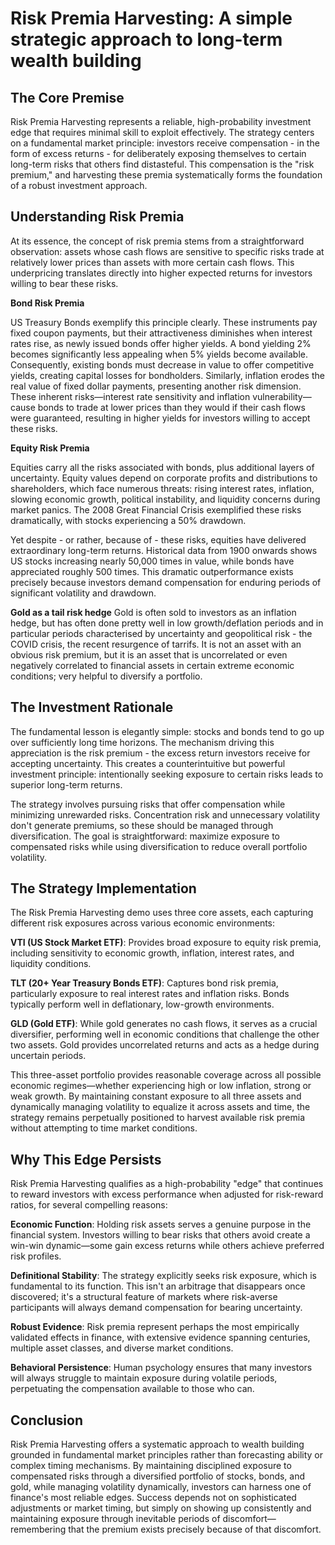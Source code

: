 # Risk Premia Harvesting: A simple strategic approach to long-term wealth building

## The Core Premise

Risk Premia Harvesting represents a reliable, high-probability investment edge that requires minimal skill to exploit effectively. The strategy centers on a fundamental market principle: investors receive compensation - in the form of excess returns - for deliberately exposing themselves to certain long-term risks that others find distasteful. This compensation is the "risk premium," and harvesting these premia systematically forms the foundation of a robust investment approach.

## Understanding Risk Premia

At its essence, the concept of risk premia stems from a straightforward observation: assets whose cash flows are sensitive to specific risks trade at relatively lower prices than assets with more certain cash flows. This underpricing translates directly into higher expected returns for investors willing to bear these risks.

**Bond Risk Premia**

US Treasury Bonds exemplify this principle clearly. These instruments pay fixed coupon payments, but their attractiveness diminishes when interest rates rise, as newly issued bonds offer higher yields. A bond yielding 2% becomes significantly less appealing when 5% yields become available. Consequently, existing bonds must decrease in value to offer competitive yields, creating capital losses for bondholders. Similarly, inflation erodes the real value of fixed dollar payments, presenting another risk dimension. These inherent risks—interest rate sensitivity and inflation vulnerability—cause bonds to trade at lower prices than they would if their cash flows were guaranteed, resulting in higher yields for investors willing to accept these risks.

**Equity Risk Premia**

Equities carry all the risks associated with bonds, plus additional layers of uncertainty. Equity values depend on corporate profits and distributions to shareholders, which face numerous threats: rising interest rates, inflation, slowing economic growth, political instability, and liquidity concerns during market panics. The 2008 Great Financial Crisis exemplified these risks dramatically, with stocks experiencing a 50% drawdown.

Yet despite - or rather, because of - these risks, equities have delivered extraordinary long-term returns. Historical data from 1900 onwards shows US stocks increasing nearly 50,000 times in value, while bonds have appreciated roughly 500 times. This dramatic outperformance exists precisely because investors demand compensation for enduring periods of significant volatility and drawdown.

**Gold as a tail risk hedge**
Gold is often sold to investors as an inflation hedge, but has often done pretty well in low growth/deflation periods and in particular periods characterised by uncertainty and geopolitical risk - the COVID crisis, the recent resurgence of tarrifs. It is not an asset with an obvious risk premium, but it is an asset that is uncorrelated or even negatively correlated to financial assets in certain extreme economic conditions; very helpful to diversify a portfolio. 

## The Investment Rationale

The fundamental lesson is elegantly simple: stocks and bonds tend to go up over sufficiently long time horizons. The mechanism driving this appreciation is the risk premium - the excess return investors receive for accepting uncertainty. This creates a counterintuitive but powerful investment principle: intentionally seeking exposure to certain risks leads to superior long-term returns.

The strategy involves pursuing risks that offer compensation while minimizing unrewarded risks. Concentration risk and unnecessary volatility don't generate premiums, so these should be managed through diversification. The goal is straightforward: maximize exposure to compensated risks while using diversification to reduce overall portfolio volatility.

## The Strategy Implementation

The Risk Premia Harvesting demo uses three core assets, each capturing different risk exposures across various economic environments:

**VTI (US Stock Market ETF)**: Provides broad exposure to equity risk premia, including sensitivity to economic growth, inflation, interest rates, and liquidity conditions.

**TLT (20+ Year Treasury Bonds ETF)**: Captures bond risk premia, particularly exposure to real interest rates and inflation risks. Bonds typically perform well in deflationary, low-growth environments.

**GLD (Gold ETF)**: While gold generates no cash flows, it serves as a crucial diversifier, performing well in economic conditions that challenge the other two assets. Gold provides uncorrelated returns and acts as a hedge during uncertain periods.

This three-asset portfolio provides reasonable coverage across all possible economic regimes—whether experiencing high or low inflation, strong or weak growth. By maintaining constant exposure to all three assets and dynamically managing volatility to equalize it across assets and time, the strategy remains perpetually positioned to harvest available risk premia without attempting to time market conditions.

## Why This Edge Persists

Risk Premia Harvesting qualifies as a high-probability "edge" that continues to reward investors with excess  performance when adjusted for risk-reward ratios, for several compelling reasons:

**Economic Function**: Holding risk assets serves a genuine purpose in the financial system. Investors willing to bear risks that others avoid create a win-win dynamic—some gain excess returns while others achieve preferred risk profiles.

**Definitional Stability**: The strategy explicitly seeks risk exposure, which is fundamental to its function. This isn't an arbitrage that disappears once discovered; it's a structural feature of markets where risk-averse participants will always demand compensation for bearing uncertainty.

**Robust Evidence**: Risk premia represent perhaps the most empirically validated effects in finance, with extensive evidence spanning centuries, multiple asset classes, and diverse market conditions.

**Behavioral Persistence**: Human psychology ensures that many investors will always struggle to maintain exposure during volatile periods, perpetuating the compensation available to those who can.

## Conclusion

Risk Premia Harvesting offers a systematic approach to wealth building grounded in fundamental market principles rather than forecasting ability or complex timing mechanisms. By maintaining disciplined exposure to compensated risks through a diversified portfolio of stocks, bonds, and gold, while managing volatility dynamically, investors can harness one of finance's most reliable edges. Success depends not on sophisticated adjustments or market timing, but simply on showing up consistently and maintaining exposure through inevitable periods of discomfort—remembering that the premium exists precisely because of that discomfort.
